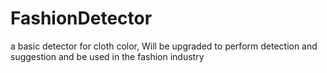 # FashionDetector
a basic detector for cloth color, Will be upgraded to perform detection and suggestion and be used in the fashion industry
